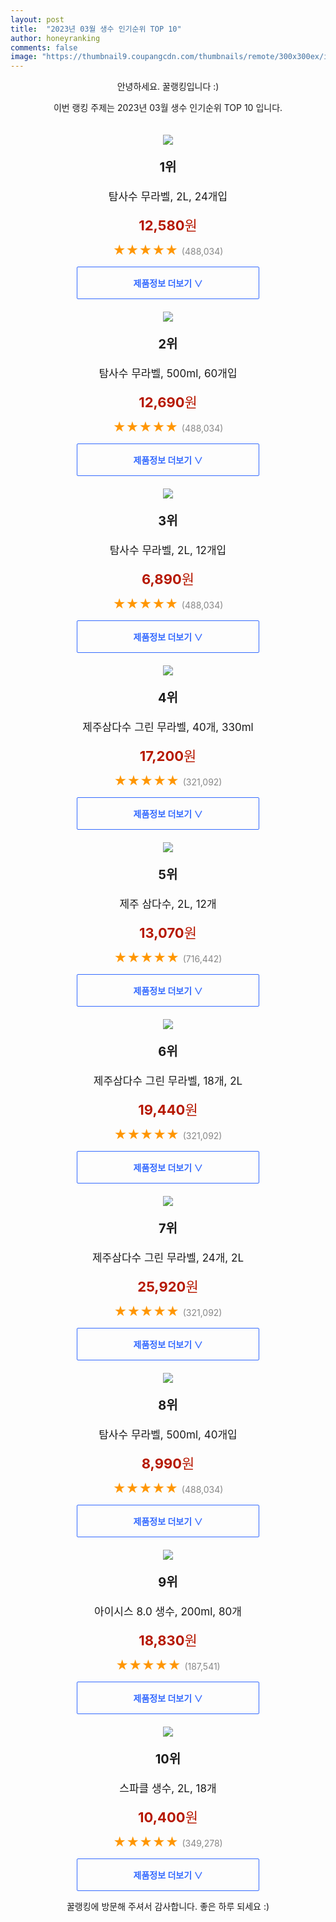 ```yaml
---
layout: post
title:  "2023년 03월 생수 인기순위 TOP 10"
author: honeyranking
comments: false
image: "https://thumbnail9.coupangcdn.com/thumbnails/remote/300x300ex/image/retail/images/7609662521933713-0d7870de-5716-43c5-a3f5-22f7a34f3a43.jpg"
---
```

<p style="text-align: center;">안녕하세요. 꿀랭킹입니다 :)</p>
<p style="text-align: center;">이번 랭킹 주제는 2023년 03월 생수 인기순위 TOP 10 입니다.</p><center><img src="https://thumbnail9.coupangcdn.com/thumbnails/remote/300x300ex/image/retail/images/7609662521933713-0d7870de-5716-43c5-a3f5-22f7a34f3a43.jpg" style="margin-top:20px" /></center><p style="text-align: center; font-size: 20px"><b>1위</b></p><p style="text-align: center; font-size: 17px">탐사수 무라벨, 2L, 24개입</p><p style="text-align: center;"><span style="color: #b61800; font-size: 22px;"><b>12,580</b>원</span></p><p style="text-align: center;"><span style="color: #ff9600; font-size: 20px;">★★★★★ </span><span style="color: #878787;">(488,034)</span></p><center><a href="https://www.coupang.com/vp/products/5625704601?itemId=11696984031&q=%EC%83%9D%EC%88%98&sourceType=search&searchId=643594e70a1e472eba79c6800c07f32d"><div style="font-size: 14px; display: inline-block; padding: 15px 90px; color: #346aff; border-radius: 2px; border: 1px solid #346aff; cursor: pointer;"><b>제품정보 더보기 &or;</b></div></a></center><center><img src="https://thumbnail8.coupangcdn.com/thumbnails/remote/300x300ex/image/retail/images/8490946390630062-860cc30c-bf13-4328-ab25-52d81b215aa2.jpg" style="margin-top:20px" /></center><p style="text-align: center; font-size: 20px"><b>2위</b></p><p style="text-align: center; font-size: 17px">탐사수 무라벨, 500ml, 60개입</p><p style="text-align: center;"><span style="color: #b61800; font-size: 22px;"><b>12,690</b>원</span></p><p style="text-align: center;"><span style="color: #ff9600; font-size: 20px;">★★★★★ </span><span style="color: #878787;">(488,034)</span></p><center><a href="https://www.coupang.com/vp/products/5625704601?itemId=11696970903&q=%EC%83%9D%EC%88%98&sourceType=search&searchId=643594e70a1e472eba79c6800c07f32d"><div style="font-size: 14px; display: inline-block; padding: 15px 90px; color: #346aff; border-radius: 2px; border: 1px solid #346aff; cursor: pointer;"><b>제품정보 더보기 &or;</b></div></a></center><center><img src="https://thumbnail8.coupangcdn.com/thumbnails/remote/300x300ex/image/retail/images/9202382952942280-70046ce8-e531-4184-a2dd-2fb93116dd57.jpg" style="margin-top:20px" /></center><p style="text-align: center; font-size: 20px"><b>3위</b></p><p style="text-align: center; font-size: 17px">탐사수 무라벨, 2L, 12개입</p><p style="text-align: center;"><span style="color: #b61800; font-size: 22px;"><b>6,890</b>원</span></p><p style="text-align: center;"><span style="color: #ff9600; font-size: 20px;">★★★★★ </span><span style="color: #878787;">(488,034)</span></p><center><a href="https://www.coupang.com/vp/products/5625704601?itemId=9133866800&q=%EC%83%9D%EC%88%98&sourceType=search&searchId=643594e70a1e472eba79c6800c07f32d"><div style="font-size: 14px; display: inline-block; padding: 15px 90px; color: #346aff; border-radius: 2px; border: 1px solid #346aff; cursor: pointer;"><b>제품정보 더보기 &or;</b></div></a></center><center><img src="https://thumbnail6.coupangcdn.com/thumbnails/remote/300x300ex/image/retail/images/9100862094031343-9f160b22-d7b8-49a9-9602-1a8bccb9e51f.jpg" style="margin-top:20px" /></center><p style="text-align: center; font-size: 20px"><b>4위</b></p><p style="text-align: center; font-size: 17px">제주삼다수 그린 무라벨, 40개, 330ml</p><p style="text-align: center;"><span style="color: #b61800; font-size: 22px;"><b>17,200</b>원</span></p><p style="text-align: center;"><span style="color: #ff9600; font-size: 20px;">★★★★★ </span><span style="color: #878787;">(321,092)</span></p><center><a href="https://link.coupang.com/a/SdCjr"><div style="font-size: 14px; display: inline-block; padding: 15px 90px; color: #346aff; border-radius: 2px; border: 1px solid #346aff; cursor: pointer;"><b>제품정보 더보기 &or;</b></div></a></center><center><img src="https://thumbnail9.coupangcdn.com/thumbnails/remote/300x300ex/image/retail/images/7790183711644777-4263e017-ccc3-49fb-ae6f-de485c55af95.jpg" style="margin-top:20px" /></center><p style="text-align: center; font-size: 20px"><b>5위</b></p><p style="text-align: center; font-size: 17px">제주 삼다수, 2L, 12개</p><p style="text-align: center;"><span style="color: #b61800; font-size: 22px;"><b>13,070</b>원</span></p><p style="text-align: center;"><span style="color: #ff9600; font-size: 20px;">★★★★★ </span><span style="color: #878787;">(716,442)</span></p><center><a href="https://www.coupang.com/vp/products/5585425593?itemId=9127023704&q=%EC%83%9D%EC%88%98&sourceType=search&searchId=643594e70a1e472eba79c6800c07f32d"><div style="font-size: 14px; display: inline-block; padding: 15px 90px; color: #346aff; border-radius: 2px; border: 1px solid #346aff; cursor: pointer;"><b>제품정보 더보기 &or;</b></div></a></center><center><img src="https://thumbnail8.coupangcdn.com/thumbnails/remote/300x300ex/image/retail/images/2973301976471686-41ebe633-c7e9-4e14-b812-ff96dd0ee913.png" style="margin-top:20px" /></center><p style="text-align: center; font-size: 20px"><b>6위</b></p><p style="text-align: center; font-size: 17px">제주삼다수 그린 무라벨, 18개, 2L</p><p style="text-align: center;"><span style="color: #b61800; font-size: 22px;"><b>19,440</b>원</span></p><p style="text-align: center;"><span style="color: #ff9600; font-size: 20px;">★★★★★ </span><span style="color: #878787;">(321,092)</span></p><center><a href="https://link.coupang.com/a/SdCjw"><div style="font-size: 14px; display: inline-block; padding: 15px 90px; color: #346aff; border-radius: 2px; border: 1px solid #346aff; cursor: pointer;"><b>제품정보 더보기 &or;</b></div></a></center><center><img src="https://thumbnail7.coupangcdn.com/thumbnails/remote/300x300ex/image/retail/images/3590233069320066-c211943e-2ce1-4754-a49d-14108b5010ab.jpg" style="margin-top:20px" /></center><p style="text-align: center; font-size: 20px"><b>7위</b></p><p style="text-align: center; font-size: 17px">제주삼다수 그린 무라벨, 24개, 2L</p><p style="text-align: center;"><span style="color: #b61800; font-size: 22px;"><b>25,920</b>원</span></p><p style="text-align: center;"><span style="color: #ff9600; font-size: 20px;">★★★★★ </span><span style="color: #878787;">(321,092)</span></p><center><a href="https://link.coupang.com/a/SdCjy"><div style="font-size: 14px; display: inline-block; padding: 15px 90px; color: #346aff; border-radius: 2px; border: 1px solid #346aff; cursor: pointer;"><b>제품정보 더보기 &or;</b></div></a></center><center><img src="https://thumbnail9.coupangcdn.com/thumbnails/remote/300x300ex/image/retail/images/9201864858934831-7e4253f9-391a-458d-bd66-b591309922c5.crdownload" style="margin-top:20px" /></center><p style="text-align: center; font-size: 20px"><b>8위</b></p><p style="text-align: center; font-size: 17px">탐사수 무라벨, 500ml, 40개입</p><p style="text-align: center;"><span style="color: #b61800; font-size: 22px;"><b>8,990</b>원</span></p><p style="text-align: center;"><span style="color: #ff9600; font-size: 20px;">★★★★★ </span><span style="color: #878787;">(488,034)</span></p><center><a href="https://www.coupang.com/vp/products/5625704601?itemId=9133866797&q=%EC%83%9D%EC%88%98&sourceType=search&searchId=643594e70a1e472eba79c6800c07f32d"><div style="font-size: 14px; display: inline-block; padding: 15px 90px; color: #346aff; border-radius: 2px; border: 1px solid #346aff; cursor: pointer;"><b>제품정보 더보기 &or;</b></div></a></center><center><img src="https://thumbnail9.coupangcdn.com/thumbnails/remote/300x300ex/image/retail/images/2022/11/28/10/7/373e34eb-2c95-41f0-aaa5-a9b7d374d061.jpg" style="margin-top:20px" /></center><p style="text-align: center; font-size: 20px"><b>9위</b></p><p style="text-align: center; font-size: 17px">아이시스 8.0 생수, 200ml, 80개</p><p style="text-align: center;"><span style="color: #b61800; font-size: 22px;"><b>18,830</b>원</span></p><p style="text-align: center;"><span style="color: #ff9600; font-size: 20px;">★★★★★ </span><span style="color: #878787;">(187,541)</span></p><center><a href="https://link.coupang.com/a/SdCjB"><div style="font-size: 14px; display: inline-block; padding: 15px 90px; color: #346aff; border-radius: 2px; border: 1px solid #346aff; cursor: pointer;"><b>제품정보 더보기 &or;</b></div></a></center><center><img src="https://thumbnail8.coupangcdn.com/thumbnails/remote/300x300ex/image/product/image/vendoritem/2018/03/29/3496673957/08f427ea-b054-41b4-8340-53073200da73.jpg" style="margin-top:20px" /></center><p style="text-align: center; font-size: 20px"><b>10위</b></p><p style="text-align: center; font-size: 17px">스파클 생수, 2L, 18개</p><p style="text-align: center;"><span style="color: #b61800; font-size: 22px;"><b>10,400</b>원</span></p><p style="text-align: center;"><span style="color: #ff9600; font-size: 20px;">★★★★★ </span><span style="color: #878787;">(349,278)</span></p><center><a href="https://link.coupang.com/a/SdCjF"><div style="font-size: 14px; display: inline-block; padding: 15px 90px; color: #346aff; border-radius: 2px; border: 1px solid #346aff; cursor: pointer;"><b>제품정보 더보기 &or;</b></div></a></center><p style="text-align: center;">꿀랭킹에 방문해 주셔서 감사합니다. 좋은 하루 되세요 :)</p>